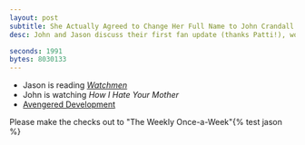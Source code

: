 ```yaml
---
layout: post
subtitle: She Actually Agreed to Change Her Full Name to John Crandall
desc: John and Jason discuss their first fan update (thanks Patti!), words they hate, judging Freudian slips, John's upcoming nuptials, and some free app ideas.

seconds: 1991
bytes: 8030133
---
```


- Jason is reading *[Watchmen](http://en.wikipedia.org/wiki/Watchmen)*
- John is watching *How I Hate Your Mother*
- [Avengered Development](http://-andrews.tumblr.com/post/23174175692)

Please make the checks out to "The Weekly Once-a-Week"{% test jason %}